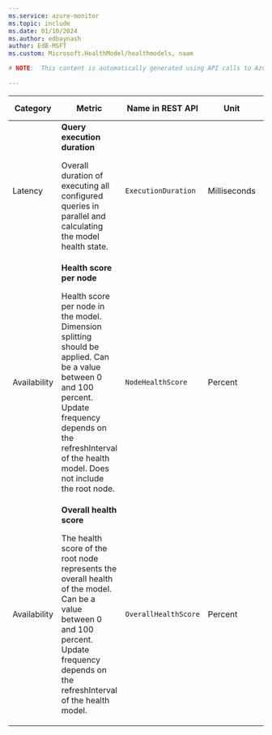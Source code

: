```yaml
---
ms.service: azure-monitor
ms.topic: include
ms.date: 01/10/2024
ms.author: edbaynash
author: EdB-MSFT
ms.custom: Microsoft.HealthModel/healthmodels, naam

# NOTE:  This content is automatically generated using API calls to Azure. Any edits made on these files will be overwritten in the next run of the script. 
 
---
```


  
  
|Category|Metric|Name in REST API|Unit|Aggregation|Dimensions|Time Grains|DS Export|
|---|---|---|---|---|---|---|---|
|Latency|**Query execution duration**<p><p>Overall duration of executing all configured queries in parallel and calculating the model health state. |`ExecutionDuration` |Milliseconds |Average, Minimum, Maximum |\<none\>|PT1M |Yes|
|Availability|**Health score per node**<p><p>Health score per node in the model. Dimension splitting should be applied. Can be a value between 0 and 100 percent. Update frequency depends on the refreshInterval of the health model. Does not include the root node. |`NodeHealthScore` |Percent |Average, Minimum, Maximum |`NodeName`|PT1M |Yes|
|Availability|**Overall health score**<p><p>The health score of the root node represents the overall health of the model. Can be a value between 0 and 100 percent. Update frequency depends on the refreshInterval of the health model. |`OverallHealthScore` |Percent |Average, Minimum, Maximum |\<none\>|PT1M |Yes|